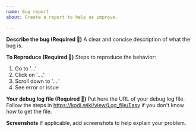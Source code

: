 ```yaml
---
name: Bug report
about: Create a report to help us improve.

---
```


**Describe the bug (Required :red_circle:)**
A clear and concise description of what the bug is.

**To Reproduce (Required :red_circle:)**
Steps to reproduce the behavior:
1. Go to '...'
2. Click on '....'
3. Scroll down to '....'
4. See error or issue

**Your debug log file (Required :red_circle:)**
Put here the URL of your debug log file. Follow the steps in https://kodi.wiki/view/Log_file/Easy if you don't know how to get the file.

**Screenshots**
If applicable, add screenshots to help explain your problem.

<!-- 
ATTENTION:
The required information is really necesary. Whithout it, there is no easy way to check any issue.
Your issue will be closed if the required information is not included. 
-->
